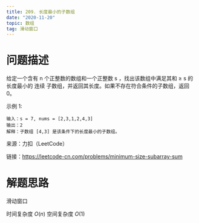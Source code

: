 ```yaml
---
title: 209. 长度最小的子数组
date: "2020-11-20"
topic: 数组
tag: 滑动窗口
---
```


# 问题描述 

给定一个含有 n 个正整数的数组和一个正整数 s ，找出该数组中满足其和 ≥ s 的长度最小的 连续 子数组，并返回其长度。如果不存在符合条件的子数组，返回 0。

示例 1:

```
输入：s = 7, nums = [2,3,1,2,4,3]
输出：2
解释：子数组 [4,3] 是该条件下的长度最小的子数组。
```


来源：力扣（LeetCode）

链接：https://leetcode-cn.com/problems/minimum-size-subarray-sum


# 解题思路

滑动窗口

时间复杂度 $O(n)$
空间复杂度 $O(1)$


